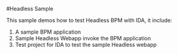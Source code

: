 #Headless Sample

This sample demos how to test Headless BPM with IDA, it include:
1. A sample BPM application
2. Sample Headless Webapp invoke the BPM application
3. Test project for IDA to test the sample Headless webapp
